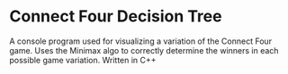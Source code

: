# Connect Four Decision Tree

A console program used for visualizing a variation of the Connect Four game. Uses the Minimax algo to correctly determine the winners in each possible game variation. Written in C++ 
